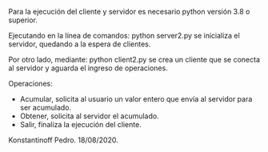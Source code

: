 Para la ejecución del cliente y servidor es necesario python versión 3.8 o superior.

Ejecutando en la línea de comandos:
   python server2.py 
se inicializa el servidor, quedando a la espera de clientes.

Por otro lado, mediante:
	python client2.py
se crea un cliente que se conecta al servidor y aguarda el ingreso de operaciones.

Operaciones:
- Acumular, solicita al usuario un valor entero que envía al servidor para ser acumulado.
- Obtener, solicita al servidor el acumulado.
- Salir, finaliza la ejecución del cliente.


Konstantinoff Pedro. 18/08/2020.